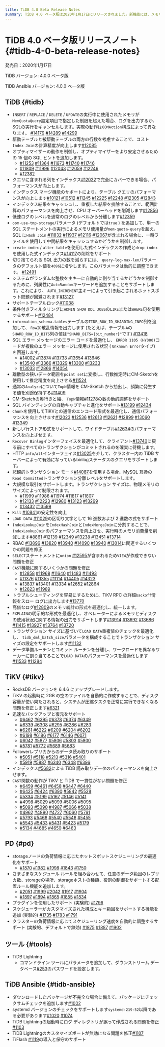 ```yaml
---
title: TiDB 4.0 Beta Release Notes
summary: TiDB 4.0 ベータ版は2020年1月17日にリリースされました。新機能には、メモリ使用量の制限を超えた場合のログ出力やSQL実行のキャンセル、コスト`Index Join`の計算精度向上、15個のSQLヒントの追加、インデックスマージ機能のサポートなどがあります。また、TiKVはRocksDBバージョンを6.4.6にアップグレードし、迅速なバックアップと復元をサポートしています。PDはホットスポットスケジューリングの最適化やプラグインのサポートを追加しました。TiDB Ansibleではパッケージのチェックサムチェックやsystemdバージョンのチェックをサポートしています。
---
```


# TiDB 4.0 ベータ版リリースノート {#tidb-4-0-beta-release-notes}

発売日：2020年1月17日

TiDB バージョン: 4.0.0 ベータ版

TiDB Ansible バージョン: 4.0.0 ベータ版

## TiDB {#tidb}

-   `INSERT` / `REPLACE` / `DELETE` / `UPDATE`の実行中に使用されたメモリが`MemQuotaQuery`設定項目で指定した制限を超えた場合、ログを出力するか、SQLの実行をキャンセルします。実際の動作は`OOMAction`構成によって異なります。 [#14179](https://github.com/pingcap/tidb/pull/14179) [#14289](https://github.com/pingcap/tidb/pull/14289) [#14299](https://github.com/pingcap/tidb/pull/14299)
-   駆動テーブルと被駆動テーブルの両方の行数を考慮することで、コスト`Index Join`の計算精度が向上します[#12085](https://github.com/pingcap/tidb/pull/12085)
-   オプティマイザーの動作を制御し、オプティマイザーをより安定させるための 15 個の SQL ヒントを追加します。
    -   [#11253](https://github.com/pingcap/tidb/pull/11253) [#11364](https://github.com/pingcap/tidb/pull/11364) [#11673](https://github.com/pingcap/tidb/pull/11673) [#11740](https://github.com/pingcap/tidb/pull/11740) [#11746](https://github.com/pingcap/tidb/pull/11746)
    -   [#11809](https://github.com/pingcap/tidb/pull/11809) [#11996](https://github.com/pingcap/tidb/pull/11996) [#12043](https://github.com/pingcap/tidb/pull/12043) [#12059](https://github.com/pingcap/tidb/pull/12059) [#12246](https://github.com/pingcap/tidb/pull/12246)
    -   [#12382](https://github.com/pingcap/tidb/pull/12382)
-   クエリに含まれる列をインデックス[#12022](https://github.com/pingcap/tidb/pull/12022)で完全にカバーできる場合、パフォーマンスが向上します。
-   インデックス マージ機能のサポートにより、テーブル クエリのパフォーマンスが向上します[#10121](https://github.com/pingcap/tidb/pull/10121) [#10512](https://github.com/pingcap/tidb/pull/10512) [#11245](https://github.com/pingcap/tidb/pull/11245) [#12225](https://github.com/pingcap/tidb/pull/12225) [#12248](https://github.com/pingcap/tidb/pull/12248) [#12305](https://github.com/pingcap/tidb/pull/12305) [#12843](https://github.com/pingcap/tidb/pull/12843)
-   インデックス結果をキャッシュし、重複した結果を排除することで、範囲計算のパフォーマンスを向上させ、CPU オーバーヘッドを削減します[#12856](https://github.com/pingcap/tidb/pull/12856)
-   低速ログのレベルを通常のログのレベルから分離します[#12359](https://github.com/pingcap/tidb/pull/12359)
-   `oom-use-tmp-storage`パラメータ (デフォルトでは`true` ) を追加して、単一の SQL ステートメントの実行によるメモリ使用量が`mem-quota-query`を超え、SQL に`Hash Join` [#11832](https://github.com/pingcap/tidb/pull/11832) [#11937](https://github.com/pingcap/tidb/pull/11937) [#12116](https://github.com/pingcap/tidb/pull/12116) [#12067](https://github.com/pingcap/tidb/pull/12067)が含まれる場合に、一時ファイルを使用して中間結果をキャッシュするかどうかを制御します。
-   `create index` / `alter table`を使用した式インデックスの作成と`drop index`を使用した式インデックス[#14117](https://github.com/pingcap/tidb/pull/14117)の削除をサポート
-   切り捨てられる SQL 出力の数を減らすには、 `query-log-max-len`パラメータのデフォルト値を`4096`に増やします。このパラメータは動的に調整できます。 [#12491](https://github.com/pingcap/tidb/pull/12491)
-   システムがランダムな整数を主キーに自動的に割り当てるかどうかを制御するために、列属性に`AutoRandom`キーワードを追加することをサポートします。これにより、 `AUTO_INCREMENT`主キーによって引き起こされるホットスポット問題が回避されます[#13127](https://github.com/pingcap/tidb/pull/13127)
-   サポートテーブルロック[#11038](https://github.com/pingcap/tidb/pull/11038)
-   条件付きフィルタリングに`ADMIN SHOW DDL JOBS`の`LIKE`または`WHERE`句を使用するサポート[#12484](https://github.com/pingcap/tidb/pull/12484)
-   `information_schema.tables`テーブルの`TIDB_ROW_ID_SHARDING_INFO`列を追加して、 `RowID`散乱情報を出力します (たとえば、テーブル`A`の`SHARD_ROW_ID_BITS`列の値は`"SHARD_BITS={bit_number}"`です) [#13418](https://github.com/pingcap/tidb/pull/13418)
-   SQL エラー メッセージのエラー コードを最適化し、 `ERROR 1105 (HY000)`コードが複数のエラー メッセージに使用される状況 ( `Unknown Error`タイプ) を回避します。
    -   [#14002](https://github.com/pingcap/tidb/pull/14002) [#13874](https://github.com/pingcap/tidb/pull/13874) [#13733](https://github.com/pingcap/tidb/pull/13733) [#13654](https://github.com/pingcap/tidb/pull/13654) [#13646](https://github.com/pingcap/tidb/pull/13646)
    -   [#13540](https://github.com/pingcap/tidb/pull/13540) [#13366](https://github.com/pingcap/tidb/pull/13366) [#13329](https://github.com/pingcap/tidb/pull/13329) [#13300](https://github.com/pingcap/tidb/pull/13300) [#13233](https://github.com/pingcap/tidb/pull/13233)
    -   [#13033](https://github.com/pingcap/tidb/pull/13033) [#12866](https://github.com/pingcap/tidb/pull/12866) [#14054](https://github.com/pingcap/tidb/pull/14054)
-   離散型の狭いデータ範囲を`point set`に変換し、行数推定時にCM-Sketchを使用して推定精度を向上させる[#11524](https://github.com/pingcap/tidb/pull/11524)
-   通常の`Analyze`について`TopN`情報を CM-Sketch から抽出し、頻繁に発生する値を別途保持する[#11409](https://github.com/pingcap/tidb/pull/11409)
-   CM-Sketchの奥行きと幅、 `TopN`情報[#11278](https://github.com/pingcap/tidb/pull/11278)の数の動的調整をサポート
-   SQL バインディングの自動キャプチャと進化をサポート[#13199](https://github.com/pingcap/tidb/pull/13199) [#12434](https://github.com/pingcap/tidb/pull/12434)
-   `Chunk`を使用してTiKVとの通信のエンコード形式を最適化し、通信パフォーマンスを向上させます[#12023](https://github.com/pingcap/tidb/pull/12023) [#12536](https://github.com/pingcap/tidb/pull/12536) [#12613](https://github.com/pingcap/tidb/pull/12613) [#12621](https://github.com/pingcap/tidb/pull/12621) [#12899](https://github.com/pingcap/tidb/pull/12899) [#13060](https://github.com/pingcap/tidb/pull/13060) [#13349](https://github.com/pingcap/tidb/pull/13349)
-   新しい行ストア形式をサポートして、ワイドテーブル[#12634](https://github.com/pingcap/tidb/pull/12634)のパフォーマンスを向上させます。
-   `Recover Binlog`インターフェイスを最適化して、クライアント[#13740](https://github.com/pingcap/tidb/pull/13740)に戻る前にすべてのトランザクションがコミットされるのを確実に待機します。
-   HTTP `info/all`インターフェイス[#13025](https://github.com/pingcap/tidb/pull/13025)を介して、クラスター内の TiDB サーバーによって有効になっているbinlogステータスのクエリをサポートします。
-   悲観的トランザクション モード[#14087](https://github.com/pingcap/tidb/pull/14087)を使用する場合、MySQL 互換の`Read Committed`トランザクション分離レベルをサポートします。
-   大規模な取引をサポートします。トランザクション サイズは、物理メモリのサイズによって制限されます。
    -   [#11999](https://github.com/pingcap/tidb/pull/11999) [#11986](https://github.com/pingcap/tidb/pull/11986) [#11974](https://github.com/pingcap/tidb/pull/11974) [#11817](https://github.com/pingcap/tidb/pull/11817) [#11807](https://github.com/pingcap/tidb/pull/11807)
    -   [#12133](https://github.com/pingcap/tidb/pull/12133) [#12223](https://github.com/pingcap/tidb/pull/12223) [#12980](https://github.com/pingcap/tidb/pull/12980) [#13123](https://github.com/pingcap/tidb/pull/13123) [#13299](https://github.com/pingcap/tidb/pull/13299)
    -   [#13432](https://github.com/pingcap/tidb/pull/13432) [#13599](https://github.com/pingcap/tidb/pull/13599)
-   `Kill` [#10841](https://github.com/pingcap/tidb/pull/10841)の安定性を向上
-   `LOAD DATA` [#11029](https://github.com/pingcap/tidb/pull/11029)の区切り文字として 16 進数および 2 進数の式をサポート
-   `IndexLookupJoin`を`IndexHashJoin`と`IndexMergeJoin`に分割することで、 `IndexLookupJoin`のパフォーマンスを向上させ、実行時のメモリ消費量を削減します[#8861](https://github.com/pingcap/tidb/pull/8861) [#12139](https://github.com/pingcap/tidb/pull/12139) [#12349](https://github.com/pingcap/tidb/pull/12349) [#13238](https://github.com/pingcap/tidb/pull/13238) [#13451](https://github.com/pingcap/tidb/pull/13451) [#13714](https://github.com/pingcap/tidb/pull/13714)
-   RBAC [#13896](https://github.com/pingcap/tidb/pull/13896) [#13820](https://github.com/pingcap/tidb/pull/13820) [#13940](https://github.com/pingcap/tidb/pull/13940) [#14090](https://github.com/pingcap/tidb/pull/14090) [#13940](https://github.com/pingcap/tidb/pull/13940) [#13014](https://github.com/pingcap/tidb/pull/13014)に関連するいくつかの問題を修正
-   `SELECT`ステートメントに`union` [#12595](https://github.com/pingcap/tidb/pull/12595)が含まれるため`VIEW`が作成できない問題を修正
-   `CAST`機能に関するいくつかの問題を修正
    -   [#12858](https://github.com/pingcap/tidb/pull/12858) [#11968](https://github.com/pingcap/tidb/pull/11968) [#11640](https://github.com/pingcap/tidb/pull/11640) [#11483](https://github.com/pingcap/tidb/pull/11483) [#11493](https://github.com/pingcap/tidb/pull/11493)
    -   [#11376](https://github.com/pingcap/tidb/pull/11376) [#11355](https://github.com/pingcap/tidb/pull/11355) [#11114](https://github.com/pingcap/tidb/pull/11114) [#14405](https://github.com/pingcap/tidb/pull/14405) [#14323](https://github.com/pingcap/tidb/pull/14323)
    -   [#13837](https://github.com/pingcap/tidb/pull/13837) [#13401](https://github.com/pingcap/tidb/pull/13401) [#13334](https://github.com/pingcap/tidb/pull/13334) [#12652](https://github.com/pingcap/tidb/pull/12652) [#12864](https://github.com/pingcap/tidb/pull/12864)
    -   [#12623](https://github.com/pingcap/tidb/pull/12623) [#11989](https://github.com/pingcap/tidb/pull/11989)
-   トラブルシューティングを容易にするために、TiKV RPC の詳細`backoff`情報をスロー ログに出力します[#13770](https://github.com/pingcap/tidb/pull/13770)
-   高価なログ[#12809](https://github.com/pingcap/tidb/pull/12809)のメモリ統計の形式を最適化し、統一します。
-   `EXPLAIN`の明示的な形式を最適化し、オペレーターによるメモリとディスクの使用状況に関する情報の出力をサポートします[#13914](https://github.com/pingcap/tidb/pull/13914) [#13692](https://github.com/pingcap/tidb/pull/13692) [#13686](https://github.com/pingcap/tidb/pull/13686) [#11415](https://github.com/pingcap/tidb/pull/11415) [#13927](https://github.com/pingcap/tidb/pull/13927) [#13764](https://github.com/pingcap/tidb/pull/13764) [#13720](https://github.com/pingcap/tidb/pull/13720)
-   トランザクション サイズに基づいて`LOAD DATA`重複値のチェックを最適化し、 `tidb_dml_batch_size`パラメータを構成することでトランザクション サイズの設定をサポートします[#11132](https://github.com/pingcap/tidb/pull/11132)
-   データ準備ルーチンとコミット ルーチンを分離し、ワークロードを異なるワーカーに割り当てることで`LOAD DATA`のパフォーマンスを最適化します[#11533](https://github.com/pingcap/tidb/pull/11533) [#11284](https://github.com/pingcap/tidb/pull/11284)

## TiKV {#tikv}

-   RocksDB バージョンを 6.4.6 にアップグレードします。
-   TiKV の起動時に 2GB の空のファイルを自動的に作成することで、ディスク容量が使い果たされると、システムが圧縮タスクを正常に実行できなくなる問題を修正します[#6321](https://github.com/tikv/tikv/pull/6321)
-   迅速なバックアップと復元をサポート
    -   [#6462](https://github.com/tikv/tikv/pull/6462) [#6395](https://github.com/tikv/tikv/pull/6395) [#6378](https://github.com/tikv/tikv/pull/6378) [#6374](https://github.com/tikv/tikv/pull/6374) [#6349](https://github.com/tikv/tikv/pull/6349)
    -   [#6339](https://github.com/tikv/tikv/pull/6339) [#6308](https://github.com/tikv/tikv/pull/6308) [#6295](https://github.com/tikv/tikv/pull/6295) [#6286](https://github.com/tikv/tikv/pull/6286) [#6283](https://github.com/tikv/tikv/pull/6283)
    -   [#6261](https://github.com/tikv/tikv/pull/6261) [#6222](https://github.com/tikv/tikv/pull/6222) [#6209](https://github.com/tikv/tikv/pull/6209) [#6204](https://github.com/tikv/tikv/pull/6204) [#6202](https://github.com/tikv/tikv/pull/6202)
    -   [#6198](https://github.com/tikv/tikv/pull/6198) [#6186](https://github.com/tikv/tikv/pull/6186) [#6177](https://github.com/tikv/tikv/pull/6177) [#6146](https://github.com/tikv/tikv/pull/6146) [#6071](https://github.com/tikv/tikv/pull/6071)
    -   [#6042](https://github.com/tikv/tikv/pull/6042) [#5877](https://github.com/tikv/tikv/pull/5877) [#5806](https://github.com/tikv/tikv/pull/5806) [#5803](https://github.com/tikv/tikv/pull/5803) [#5800](https://github.com/tikv/tikv/pull/5800)
    -   [#5781](https://github.com/tikv/tikv/pull/5781) [#5772](https://github.com/tikv/tikv/pull/5772) [#5689](https://github.com/tikv/tikv/pull/5689) [#5683](https://github.com/tikv/tikv/pull/5683)
-   Followerレプリカからのデータ読み取りのサポート
    -   [#5051](https://github.com/tikv/tikv/pull/5051) [#5118](https://github.com/tikv/tikv/pull/5118) [#5213](https://github.com/tikv/tikv/pull/5213) [#5316](https://github.com/tikv/tikv/pull/5316) [#5401](https://github.com/tikv/tikv/pull/5401)
    -   [#5919](https://github.com/tikv/tikv/pull/5919) [#5887](https://github.com/tikv/tikv/pull/5887) [#6340](https://github.com/tikv/tikv/pull/6340) [#6348](https://github.com/tikv/tikv/pull/6348) [#6396](https://github.com/tikv/tikv/pull/6396)
-   インデックス[#5682](https://github.com/tikv/tikv/pull/5682)による TiDB 読み取りデータのパフォーマンスを向上させます。
-   `CAST`関数の動作が TiKV と TiDB で一貫性がない問題を修正
    -   [#6459](https://github.com/tikv/tikv/pull/6459) [#6461](https://github.com/tikv/tikv/pull/6461) [#6458](https://github.com/tikv/tikv/pull/6458) [#6447](https://github.com/tikv/tikv/pull/6447) [#6440](https://github.com/tikv/tikv/pull/6440)
    -   [#6425](https://github.com/tikv/tikv/pull/6425) [#6424](https://github.com/tikv/tikv/pull/6424) [#6390](https://github.com/tikv/tikv/pull/6390) [#5842](https://github.com/tikv/tikv/pull/5842) [#5528](https://github.com/tikv/tikv/pull/5528)
    -   [#5334](https://github.com/tikv/tikv/pull/5334) [#5199](https://github.com/tikv/tikv/pull/5199) [#5167](https://github.com/tikv/tikv/pull/5167) [#5146](https://github.com/tikv/tikv/pull/5146) [#5141](https://github.com/tikv/tikv/pull/5141)
    -   [#4998](https://github.com/tikv/tikv/pull/4998) [#5029](https://github.com/tikv/tikv/pull/5029) [#5099](https://github.com/tikv/tikv/pull/5099) [#5006](https://github.com/tikv/tikv/pull/5006) [#5095](https://github.com/tikv/tikv/pull/5095)
    -   [#5093](https://github.com/tikv/tikv/pull/5093) [#5090](https://github.com/tikv/tikv/pull/5090) [#4987](https://github.com/tikv/tikv/pull/4987) [#5066](https://github.com/tikv/tikv/pull/5066) [#5038](https://github.com/tikv/tikv/pull/5038)
    -   [#4962](https://github.com/tikv/tikv/pull/4962) [#4890](https://github.com/tikv/tikv/pull/4890) [#4727](https://github.com/tikv/tikv/pull/4727) [#6060](https://github.com/tikv/tikv/pull/6060) [#5761](https://github.com/tikv/tikv/pull/5761)
    -   [#5793](https://github.com/tikv/tikv/pull/5793) [#5468](https://github.com/tikv/tikv/pull/5468) [#5540](https://github.com/tikv/tikv/pull/5540) [#5548](https://github.com/tikv/tikv/pull/5548) [#5455](https://github.com/tikv/tikv/pull/5455)
    -   [#5543](https://github.com/tikv/tikv/pull/5543) [#5433](https://github.com/tikv/tikv/pull/5433) [#5431](https://github.com/tikv/tikv/pull/5431) [#5423](https://github.com/tikv/tikv/pull/5423) [#5179](https://github.com/tikv/tikv/pull/5179)
    -   [#5134](https://github.com/tikv/tikv/pull/5134) [#4685](https://github.com/tikv/tikv/pull/4685) [#4650](https://github.com/tikv/tikv/pull/4650) [#6463](https://github.com/tikv/tikv/pull/6463)

## PD {#pd}

-   storageノードの負荷情報に応じたホットスポットスケジューリングの最適化をサポート
    -   [#1870](https://github.com/pingcap/pd/pull/1870) [#1982](https://github.com/pingcap/pd/pull/1982) [#1998](https://github.com/pingcap/pd/pull/1998) [#1843](https://github.com/pingcap/pd/pull/1843) [#1750](https://github.com/pingcap/pd/pull/1750)
-   さまざまなスケジュール ルールを組み合わせて、任意のデータ範囲のレプリカ数、storageの場所、storageホストの種類、役割の制御をサポートする配置ルール機能を追加します。
    -   [#2051](https://github.com/pingcap/pd/pull/2051) [#1999](https://github.com/pingcap/pd/pull/1999) [#2042](https://github.com/pingcap/pd/pull/2042) [#1917](https://github.com/pingcap/pd/pull/1917) [#1904](https://github.com/pingcap/pd/pull/1904)
    -   [#1897](https://github.com/pingcap/pd/pull/1897) [#1894](https://github.com/pingcap/pd/pull/1894) [#1865](https://github.com/pingcap/pd/pull/1865) [#1855](https://github.com/pingcap/pd/pull/1855) [#1834](https://github.com/pingcap/pd/pull/1834)
-   プラグインを使用したサポート (実験的) [#1799](https://github.com/pingcap/pd/pull/1799)
-   スケジューラーがカスタマイズされた構成とキー範囲をサポートする機能を追加 (実験的) [#1735](https://github.com/pingcap/pd/pull/1735) [#1783](https://github.com/pingcap/pd/pull/1783) [#1791](https://github.com/pingcap/pd/pull/1791)
-   クラスターの負荷情報に応じてスケジューリング速度を自動的に調整するサポート (実験的、デフォルトで無効) [#1875](https://github.com/pingcap/pd/pull/1875) [#1887](https://github.com/pingcap/pd/pull/1887) [#1902](https://github.com/pingcap/pd/pull/1902)

## ツール {#tools}

-   TiDB Lightning
    -   コマンドライン ツールにパラメータを追加して、ダウンストリーム データベース[#253](https://github.com/pingcap/tidb-lightning/pull/253)のパスワードを設定します。

## TiDB Ansible {#tidb-ansible}

-   ダウンロードしたパッケージが不完全な場合に備えて、パッケージにチェックサムチェックを追加します[#1002](https://github.com/pingcap/tidb-ansible/pull/1002)
-   systemd バージョンのチェックをサポートします`systemd-219-52`以降である必要があります[#1020](https://github.com/pingcap/tidb-ansible/pull/1020) [#1074](https://github.com/pingcap/tidb-ansible/pull/1074)
-   TiDB Lightningの起動時にログ ディレクトリが誤って作成される問題を修正[#1103](https://github.com/pingcap/tidb-ansible/pull/1103)
-   TiDB Lightningのカスタマイズポートが無効になる問題を修正[#1107](https://github.com/pingcap/tidb-ansible/pull/1107)
-   TiFlash [#1119](https://github.com/pingcap/tidb-ansible/pull/1119)の導入と保守のサポート

